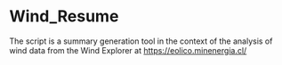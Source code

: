 # Wind_Resume
The script is a summary generation tool in the context of the analysis of wind data from the Wind Explorer at https://eolico.minenergia.cl/
